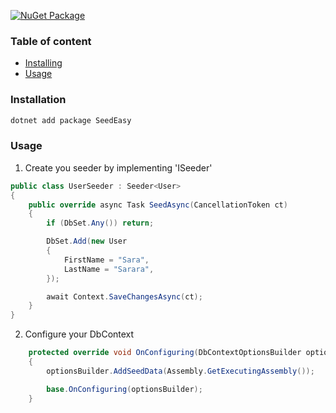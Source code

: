 [![NuGet Package](https://img.shields.io/nuget/v/SeedEasy)](https://www.nuget.org/packages/SeedEasy/)

### Table of content

- [Installing](#Installation)
- [Usage](#Usage)

### Installation

  ```bash
  dotnet add package SeedEasy
  ```

### Usage

1. Create you seeder by implementing 'ISeeder'

``` csharp
public class UserSeeder : Seeder<User>
{
    public override async Task SeedAsync(CancellationToken ct)
    {
        if (DbSet.Any()) return;

        DbSet.Add(new User
        {
            FirstName = "Sara",
            LastName = "Sarara",
        });

        await Context.SaveChangesAsync(ct);
    }
}
```

2. Configure your DbContext

``` csharp
    protected override void OnConfiguring(DbContextOptionsBuilder optionsBuilder)
    {
        optionsBuilder.AddSeedData(Assembly.GetExecutingAssembly());

        base.OnConfiguring(optionsBuilder);
    }
```
